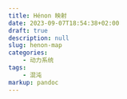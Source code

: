 ```yaml
---
title: Hénon 映射
date: 2023-09-07T18:54:38+02:00
draft: true
description: null
slug: henon-map
categories:
    - 动力系统
tags:
    - 混沌
markup: pandoc
---
```


